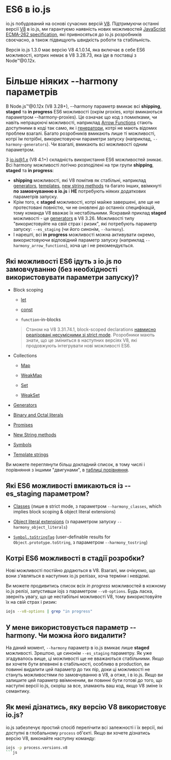 # ES6 в io.js

io.js побудований на основі сучасних версій [V8](https://code.google.com/p/v8/). Підтримуючи останні версії [V8](https://code.google.com/p/v8/) в io.js, ми гарантуємо наявність нових можливостей [JavaScript ECMA-262 specification](http://www.ecma-international.org/publications/standards/Ecma-262.htm), які привносяться до io.js розробників своєчасно, а також підвищують швидкість роботи та стабільність.

Версія io.js 1.3.0 має версію V8 4.1.0.14, яка включає в себе ES6 можливості, котрих немає в V8 3.28.73, яка іде в поставці з Node™@0.12x.

# Більше ніяких --harmony параметрів

В Node.js™@0.12x (V8 3.28+), --harmony параметр вмикає всі **shipping**, **staged** та **in progress** ES6 можливості (окрім proxies, котрі вмикаються параметром --harmony-proxies). Це означає що код з помилками, чи навіть непрацюючі можливості, наприклад [Arrow Functions](https://developer.mozilla.org/en-US/docs/Web/JavaScript/Reference/Functions/Arrow_functions) стають доступними в коді так само, як і [генератори](https://developer.mozilla.org/en-US/docs/Web/JavaScript/Reference/Statements/function*), котрі не мають відомих проблем взагалі. Багато розробників вмикають лише ті можливості, котрі їм потрібні, використовуючи параметри запуску (наприклад, `--harmony-generators`). Чи взагалі, вмикають всі можливості одним параметром.

З io.js@1.x (V8 4.1+) складність використання ES6 можливостей зникає. Всі harmony можливості логічно розподілені на три групи **shipping**, **staged** та **in progress**:

*   **shipping** можливості, які V8 помітив як стабільні, наприклад [generators](https://developer.mozilla.org/en-US/docs/Web/JavaScript/Reference/Statements/function*), [templates](https://developer.mozilla.org/en-US/docs/Web/JavaScript/Reference/template_strings), [new string methods](https://developer.mozilla.org/en-US/docs/Web/JavaScript/New_in_JavaScript/ECMAScript_6_support_in_Mozilla#Additions_to_the_String_object) та багато інших, ввімкнуті **по замовчуванню в io.js** і **НЕ** потребують ніяких додаткових параметрів запуску.
*   Крім того, є **staged** можливості, котрі майже завершені, але ще не протестовані повністю, чи не оновлені до останніх специфікацій, тому команда V8 вважає їх нестабільними. Яскравий приклад **staged** можливості - це [generators](https://developer.mozilla.org/en-US/docs/Web/JavaScript/Reference/Statements/function*) в V8 3.26. Можливості типу "використовуйте на свій страх і ризик", які потребують параметр запуску: `--es_staging` (чи його синонім, `--harmony`).
*   І нарешті, всі **in progress** можливості можна активувати окремо, використовуючи відповідний параметр запуску (наприклад `--harmony_arrow_functions`), хоча це і не рекомендується.

## Які можливості ES6 ідуть з io.js по замовчуванню (без необхідності використовувати параметри запуску)?

*   Block scoping

    *   [let](https://developer.mozilla.org/en-US/docs/Web/JavaScript/Reference/Statements/let)

    *   [const](https://developer.mozilla.org/en-US/docs/Web/JavaScript/Reference/Statements/const)

    *   `function`-in-blocks

    >Станом на V8 3.31.74.1, block-scoped declarations [навмисно реалізовані несумісними зі strict mode](https://groups.google.com/forum/#!topic/v8-users/3UXNCkAU8Es). Розробники мають знати, що це зміниться в наступних версіях V8, які продовжують інтегрувати нові можливості ES6.

*   Collections

    *   [Map](https://developer.mozilla.org/en-US/docs/Web/JavaScript/Reference/Global_Objects/Map)

    *   [WeakMap](https://developer.mozilla.org/en-US/docs/Web/JavaScript/Reference/Global_Objects/WeakMap)

    *   [Set](https://developer.mozilla.org/en-US/docs/Web/JavaScript/Reference/Global_Objects/Set)

    *   [WeakSet](https://developer.mozilla.org/en-US/docs/Web/JavaScript/Reference/Global_Objects/WeakSet)

*   [Generators](https://developer.mozilla.org/en-US/docs/Web/JavaScript/Reference/Statements/function*)

*   [Binary and Octal literals](https://developer.mozilla.org/en-US/docs/Web/JavaScript/Reference/Lexical_grammar#Numeric_literals)

*   [Promises](https://developer.mozilla.org/en-US/docs/Web/JavaScript/Reference/Global_Objects/Promise)

*   [New String methods](https://developer.mozilla.org/en-US/docs/Web/JavaScript/New_in_JavaScript/ECMAScript_6_support_in_Mozilla#Additions_to_the_String_object)

*   [Symbols](https://developer.mozilla.org/en-US/docs/Web/JavaScript/Reference/Global_Objects/Symbol)

*   [Template strings](https://developer.mozilla.org/en-US/docs/Web/JavaScript/Reference/template_strings)

Ви можете переглянути більш докладний список, в тому числі і порівняння з іншими "двигунами", в [таблиці порівняння](https://kangax.github.io/compat-table/es6/).

## Які ES6 можливості вмикаються із --es_staging параметром?

*   [Classes](https://github.com/lukehoban/es6features#classes) (лише в strict mode, з параметром `--harmony_classes`, which implies block scoping & object literal extensions)

*   [Object literal extensions](https://github.com/lukehoban/es6features#enhanced-object-literals) (з параметром запуску `--harmony_object_literals`)

*   [`Symbol.toStringTag`](https://developer.mozilla.org/en-US/docs/Web/JavaScript/Reference/Global_Objects/Symbol) (user-definable results for `Object.prototype.toString`, з параметром `--harmony_tostring`)

## Котрі ES6 можливості в стадії розробки?

Нові можливості постійно додаються в V8. Взагалі, ми очікуємо, що вони з'являться в наступних io.js релізах, хоча терміни і невідомі.

Ви можете продивитись список всіх *in progress* можливостей в кожному io.js релізі, запустивши iojs з параметром `--v8-options`. Будь ласка, зверніть увагу, що це нестабільні можливості V8, тому використовуйте їх на свій страх і ризик:

```sh
iojs --v8-options | grep "in progress"
```

## У мене використовується параметр --harmony. Чи можна його видалити?

На даний момент, `--harmony` параметр в io.js вмикає лише **staged** можливості. Зрештою, це синонім `--es_staging` параметру. Як уже згадувалось вище, ці можливості ще не вважаються стабільними. Якщо ви хочете бути впевнені в стабільності, особливо в production, ви повинні видалити цей параметр до тих пір, доки ці можливості не стануть можливостями по замовчуванню в V8, а отже, і в io.js. Якщо ви залишите цей параметр ввімкненим, ви повинні бути готові до того, що наступні версії io.js, скоріш за все, зламають ваш код, якщо V8 зміне їх семантику.

## Як мені дізнатись, яку версію V8 використовує io.js?

io.js забезпечує простий спосіб перелічити всі залежності і їх версії, які доступні в глобальному `process` об'єкті. Якщо ви хочете дізнатись версію V8, виконайте наступну команду:

```sh
iojs -p process.versions.v8
```js